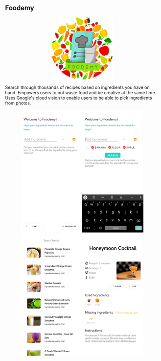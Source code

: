 ## Foodemy
<p align="center">
  <img src="cHf5o2n.png" width="200">
</p>
Search through thousands of recipes based on ingredients you have on hand. Empowers users to not waste food and be creative at the same time. Uses Google's cloud vision to enable users to be able to pick ingredients from photos.

<p align="center">
  <img src="app-1.png" alt="drawing" width="200"/><img src="app-2.png" alt="drawing" width="200"/><img src="app-3.png" alt="drawing" width="200"/><img src="app-4.png" alt="drawing" width="200"/>
</p>
